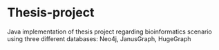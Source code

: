 # Thesis-project
Java implementation of thesis project regarding bioinformatics scenario using three different databases: Neo4j, JanusGraph, HugeGraph 
